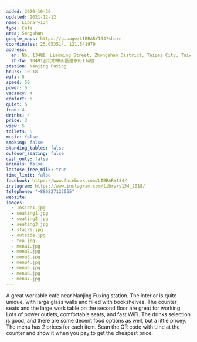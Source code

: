 ```yaml
---
added: 2020-10-26
updated: 2021-12-12
name: Library134
type: Cafe
area: Songshan
google_maps: https://g.page/LIBRARY134?share
coordinates: 25.053514, 121.541979
address:
  en: No. 134號, Liaoning Street, Zhongshan District, Taipei City, Taiwan 10491
  zh-tw: 10491台北市中山區遼寧街134號
station: Nanjing Fuxing
hours: 10-18
wifi: 5
speed: 50
power: 5
vacancy: 4
comfort: 5
quiet: 5
food: 4
drinks: 4
price: 3
view: 5
toilets: 5
music: false
smoking: false
standing_tables: false
outdoor_seating: false
cash_only: false
animals: false
lactose_free_milk: true
time_limit: false
facebook: https://www.facebook.com/LIBRARY134/
instagram: https://www.instagram.com/library134_2018/
telephone: "+886227122055"
website: 
images:
  - inside1.jpg
  - seating1.jpg
  - seating2.jpg
  - seating3.jpg
  - stairs.jpg
  - outside.jpg
  - tea.jpg
  - menu1.jpg
  - menu2.jpg
  - menu3.jpg
  - menu4.jpg
  - menu5.jpg
  - menu6.jpg
  - menu7.jpg
---
```


A great workable cafe near Nanjing Fuxing station. The interior is quite unique, with large glass walls and filled with bookshelves. The counter seats and the large work table on the second floor are great for working. Lots of power outlets, comfortable seats, and fast WiFi. The drinks selection is good, and there are some decent food options as well, but a little pricey. The menu has 2 prices for each item. Scan the QR code with Line at the counter and show it when you pay to get the cheapest price.
